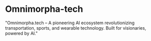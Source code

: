 # Omnimorpha-tech
"Omnimorpha.tech – A pioneering AI ecosystem revolutionizing transportation, sports, and wearable technology. Built for visionaries, powered by AI."
